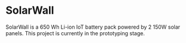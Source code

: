 # SolarWall
SolarWall is a 650 Wh Li-ion IoT battery pack powered by 2 150W solar panels. This project is currently in the prototyping stage.
